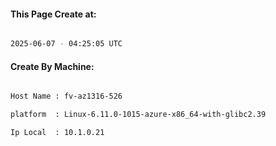
   
#### This Page Create at:

```bash

2025-06-07 - 04:25:05 UTC

```

#### Create By Machine:

```bash

Host Name : fv-az1316-526

platform  : Linux-6.11.0-1015-azure-x86_64-with-glibc2.39

Ip Local  : 10.1.0.21

```

